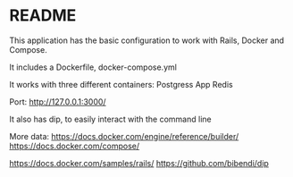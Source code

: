 # README

This application has the basic configuration to work with Rails, Docker and Compose.

It includes a Dockerfile, docker-compose.yml

It works with three different containers:
Postgress
App
Redis

Port:
http://127.0.0.1:3000/

It also has dip, to easily interact with the command line

More data:
https://docs.docker.com/engine/reference/builder/ 
https://docs.docker.com/compose/ 

https://docs.docker.com/samples/rails/
https://github.com/bibendi/dip 
